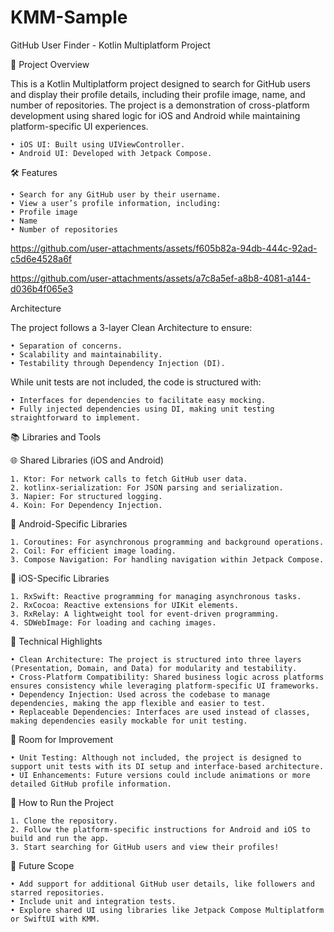 # KMM-Sample

GitHub User Finder - Kotlin Multiplatform Project

🚀 Project Overview

This is a Kotlin Multiplatform project designed to search for GitHub users and display their profile details, including their profile image, name, and number of repositories. The project is a demonstration of cross-platform development using shared logic for iOS and Android while maintaining platform-specific UI experiences.

	• iOS UI: Built using UIViewController.
	• Android UI: Developed with Jetpack Compose.

🛠️ Features

	• Search for any GitHub user by their username.
	• View a user’s profile information, including:
	• Profile image
	• Name
	• Number of repositories

https://github.com/user-attachments/assets/f605b82a-94db-444c-92ad-c5d6e4528a6f

https://github.com/user-attachments/assets/a7c8a5ef-a8b8-4081-a144-d036b4f065e3

Architecture

The project follows a 3-layer Clean Architecture to ensure:

	• Separation of concerns.
	• Scalability and maintainability.
	• Testability through Dependency Injection (DI).

While unit tests are not included, the code is structured with:

	• Interfaces for dependencies to facilitate easy mocking.
	• Fully injected dependencies using DI, making unit testing straightforward to implement.

📚 Libraries and Tools

🌐 Shared Libraries (iOS and Android)

	1. Ktor: For network calls to fetch GitHub user data.
	2. kotlinx-serialization: For JSON parsing and serialization.
	3. Napier: For structured logging.
	4. Koin: For Dependency Injection.

🤖 Android-Specific Libraries

	1. Coroutines: For asynchronous programming and background operations.
	2. Coil: For efficient image loading.
	3. Compose Navigation: For handling navigation within Jetpack Compose.

🍎 iOS-Specific Libraries

	1. RxSwift: Reactive programming for managing asynchronous tasks.
	2. RxCocoa: Reactive extensions for UIKit elements.
	3. RxRelay: A lightweight tool for event-driven programming.
	4. SDWebImage: For loading and caching images.

🧩 Technical Highlights

	• Clean Architecture: The project is structured into three layers (Presentation, Domain, and Data) for modularity and testability.
	• Cross-Platform Compatibility: Shared business logic across platforms ensures consistency while leveraging platform-specific UI frameworks.
	• Dependency Injection: Used across the codebase to manage dependencies, making the app flexible and easier to test.
	• Replaceable Dependencies: Interfaces are used instead of classes, making dependencies easily mockable for unit testing.

🚧 Room for Improvement

	• Unit Testing: Although not included, the project is designed to support unit tests with its DI setup and interface-based architecture.
	• UI Enhancements: Future versions could include animations or more detailed GitHub profile information.

🎯 How to Run the Project

	1. Clone the repository.
	2. Follow the platform-specific instructions for Android and iOS to build and run the app.
	3. Start searching for GitHub users and view their profiles!

📖 Future Scope

	• Add support for additional GitHub user details, like followers and starred repositories.
	• Include unit and integration tests.
	• Explore shared UI using libraries like Jetpack Compose Multiplatform or SwiftUI with KMM.









